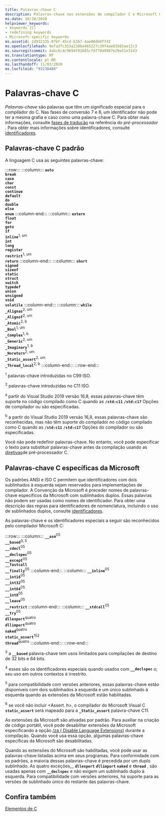 ```yaml
---
title: Palavras-chave C
description: Palavras-chave nas extensões de compilador C e Microsoft C padrão.
ms.date: 10/30/2020
helpviewer_keywords:
- keywords [C]
- redefining keywords
- Microsoft-specific keywords
ms.assetid: 2d932335-97bf-45cd-b367-4ae00db0ff42
ms.openlocfilehash: 9efa3fc353a2386a465227c39f4ae83565ae12c3
ms.sourcegitcommit: 4abc6c4c9694f91685cfd77940987e29a51e3143
ms.translationtype: MT
ms.contentlocale: pt-BR
ms.lasthandoff: 11/03/2020
ms.locfileid: "93238480"
---
```

# <a name="c-keywords"></a>Palavras-chave C

*Palavras-chave* são palavras que têm um significado especial para o compilador do C. Nas fases de conversão 7 e 8, um identificador não pode ter a mesma grafia e caso como uma palavra-chave C. Para obter mais informações, consulte [fases de tradução](../preprocessor/phases-of-translation.md) na referência do *pré-processador* . Para obter mais informações sobre identificadores, consulte [identificadores](../c-language/c-identifiers.md).

## <a name="standard-c-keywords"></a>Palavras-chave C padrão

A linguagem C usa as seguintes palavras-chave:

:::row:::
    :::column:::
        **`auto`**\
        **`break`**\
        **`case`**\
        **`char`**\
        **`const`**\
        **`continue`**\
        **`default`**\
        **`do`**\
        **`double`**\
        **`else`**\
        **`enum`**
    :::column-end:::
    :::column:::
        **`extern`**\
        **`float`**\
        **`for`**\
        **`goto`**\
        **`if`**\
        **`inline`**<sup>1, um</sup>\
        **`int`**\
        **`long`**\
        **`register`**\
        **`restrict`**<sup>1, um</sup>\
        **`return`**
    :::column-end:::
    :::column:::
        **`short`**\
        **`signed`**\
        **`sizeof`**\
        **`static`**\
        **`struct`**\
        **`switch`**\
        **`typedef`**\
        **`union`**\
        **`unsigned`**\
        **`void`**\
        **`volatile`**
    :::column-end:::
    :::column:::
        **`while`**\
        **`_Alignas`**<sup>2, um</sup>\
        **`_Alignof`**<sup>2, um</sup>\
        **`_Atomic`**<sup>2, b</sup>\
        **`_Bool`**<sup>1, um</sup>\
        **`_Complex`**<sup>1, b</sup>\
        **`_Generic`**<sup>2, um</sup>\
        **`_Imaginary`**<sup>1, b</sup>\
        **`_Noreturn`**<sup>2, um</sup>\
        **`_Static_assert`**<sup>2, um</sup>\
        **`_Thread_local`**<sup>2, b</sup>
    :::column-end:::
:::row-end:::

<sup>1</sup>  palavras-chave introduzidas no C99 ISO.

<sup>2</sup>   palavras-chave introduzidas no C11 ISO.

<sup>a</sup>  partir do Visual Studio 2019 versão 16,8, essas palavras-chave têm suporte no código compilado como C quando as **`/std:c11`** **`/std:c17`** Opções de compilador ou são especificadas.

<sup>b</sup>  a partir do Visual Studio 2019 versão 16,8, essas palavras-chave são reconhecidas, mas não têm suporte do compilador no código compilado como C quando as **`/std:c11`** **`/std:c17`** Opções do compilador ou são especificadas.

Você não pode redefinir palavras-chave. No entanto, você pode especificar o texto para substituir palavras-chave antes da compilação usando as [diretivas](../preprocessor/preprocessor-directives.md)de pré-processador C.

## <a name="microsoft-specific-c-keywords"></a>Palavras-chave C específicas da Microsoft

Os padrões ANSI e ISO C permitem que identificadores com dois sublinhados à esquerda sejam reservados para implementações de compilador. A Convenção da Microsoft é preceder nomes de palavras-chave específicos da Microsoft com sublinhados duplos. Essas palavras não podem ser usadas como nomes de identificador. Para obter uma descrição das regras para identificadores de nomenclatura, incluindo o uso de sublinhados duplos, consulte [identificadores](../c-language/c-identifiers.md).

As palavras-chave e os identificadores especiais a seguir são reconhecidos pelo compilador Microsoft C:

:::row:::
    :::column:::
        **`__asm`**<sup>05</sup>\
        **`__based`**<sup>3, 5</sup>\
        **`__cdecl`**<sup>05</sup>\
        **`__declspec`**<sup>05</sup>\
        **`__except`**<sup>05</sup>\
        **`__fastcall`**\
        **`__finally`**<sup>05</sup>
    :::column-end:::
    :::column:::
        **`__inline`**<sup>05</sup>\
        **`__int16`**<sup>05</sup>\
        **`__int32`**<sup>05</sup>\
        **`__int64`**<sup>05</sup>\
        **`__int8`**<sup>05</sup>\
        **`__leave`**<sup>05</sup>\
        **`__restrict`**
    :::column-end:::
    :::column:::
        **`__stdcall`**<sup>05</sup>\
        **`__try`**<sup>05</sup>\
        **`dllexport`**<sup>quatro</sup>\
        **`dllimport`**<sup>quatro</sup>\
        **`naked`**<sup>quatro</sup>\
        **`static_assert`**<sup>152</sup>\
        **`thread`**<sup>quatro</sup>
    :::column-end:::
:::row-end:::

<sup>3</sup> a **`__based`** palavra-chave tem usos limitados para compilações de destino de 32 bits e 64 bits.

<sup>4</sup> esses são os identificadores especiais quando usados com **`__declspec`** o; seu uso em outros contextos é irrestrito.

<sup>5</sup> para compatibilidade com versões anteriores, essas palavras-chave estão disponíveis com dois sublinhados à esquerda e um único sublinhado à esquerda quando as extensões da Microsoft estão habilitadas.

<sup>6</sup> se você não incluir <Assert. h>, o compilador do Microsoft Visual C **`static_assert`** será mapeado para a **`_Static_assert`** palavra-chave C11.

As extensões da Microsoft são ativadas por padrão. Para auxiliar na criação de código portátil, você pode desabilitar extensões da Microsoft especificando a opção [/za \( Disable Language Extensions)](../build/reference/za-ze-disable-language-extensions.md) durante a compilação. Quando você usa essa opção, algumas palavras-chave específicas da Microsoft são desabilitadas.

Quando as extensões do Microsoft são habilitadas, você pode usar as palavras-chave listadas acima em seus programas. Para conformidade com os padrões, a maioria dessas palavras-chave é precedida por um duplo sublinhado. As quatro exceções,,, **`dllexport`** **`dllimport`** **`naked`** e **`thread`** , são usadas apenas com **`__declspec`** e não exigem um sublinhado duplo à esquerda. Para compatibilidade com versões anteriores, há suporte para as versões de sublinhado único do restante das palavras-chave.

## <a name="see-also"></a>Confira também

[Elementos de C](../c-language/elements-of-c.md)
